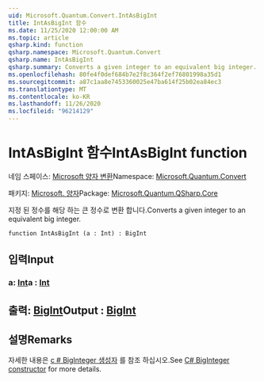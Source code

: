 ```yaml
---
uid: Microsoft.Quantum.Convert.IntAsBigInt
title: IntAsBigInt 함수
ms.date: 11/25/2020 12:00:00 AM
ms.topic: article
qsharp.kind: function
qsharp.namespace: Microsoft.Quantum.Convert
qsharp.name: IntAsBigInt
qsharp.summary: Converts a given integer to an equivalent big integer.
ms.openlocfilehash: 80fe4f0def684b7e2f8c364f2ef76801998a35d1
ms.sourcegitcommit: a87c1aa8e7453360025e47ba614f25b02ea84ec3
ms.translationtype: MT
ms.contentlocale: ko-KR
ms.lasthandoff: 11/26/2020
ms.locfileid: "96214129"
---
```

# <a name="intasbigint-function"></a><span data-ttu-id="3c7de-102">IntAsBigInt 함수</span><span class="sxs-lookup"><span data-stu-id="3c7de-102">IntAsBigInt function</span></span>

<span data-ttu-id="3c7de-103">네임 스페이스: [Microsoft 양자 변환](xref:Microsoft.Quantum.Convert)</span><span class="sxs-lookup"><span data-stu-id="3c7de-103">Namespace: [Microsoft.Quantum.Convert](xref:Microsoft.Quantum.Convert)</span></span>

<span data-ttu-id="3c7de-104">패키지: [Microsoft. 양자](https://nuget.org/packages/Microsoft.Quantum.QSharp.Core)</span><span class="sxs-lookup"><span data-stu-id="3c7de-104">Package: [Microsoft.Quantum.QSharp.Core](https://nuget.org/packages/Microsoft.Quantum.QSharp.Core)</span></span>


<span data-ttu-id="3c7de-105">지정 된 정수를 해당 하는 큰 정수로 변환 합니다.</span><span class="sxs-lookup"><span data-stu-id="3c7de-105">Converts a given integer to an equivalent big integer.</span></span>

```qsharp
function IntAsBigInt (a : Int) : BigInt
```


## <a name="input"></a><span data-ttu-id="3c7de-106">입력</span><span class="sxs-lookup"><span data-stu-id="3c7de-106">Input</span></span>

### <a name="a--int"></a><span data-ttu-id="3c7de-107">a: [Int](xref:microsoft.quantum.lang-ref.int)</span><span class="sxs-lookup"><span data-stu-id="3c7de-107">a : [Int](xref:microsoft.quantum.lang-ref.int)</span></span>





## <a name="output--bigint"></a><span data-ttu-id="3c7de-108">출력: [BigInt](xref:microsoft.quantum.lang-ref.bigint)</span><span class="sxs-lookup"><span data-stu-id="3c7de-108">Output : [BigInt](xref:microsoft.quantum.lang-ref.bigint)</span></span>



## <a name="remarks"></a><span data-ttu-id="3c7de-109">설명</span><span class="sxs-lookup"><span data-stu-id="3c7de-109">Remarks</span></span>

<span data-ttu-id="3c7de-110">자세한 내용은 [c # BigInteger 생성자](https://docs.microsoft.com/dotnet/api/system.numerics.biginteger.-ctor?view=netframework-4.7.2#System_Numerics_BigInteger__ctor_System_Int64_) 를 참조 하십시오.</span><span class="sxs-lookup"><span data-stu-id="3c7de-110">See [C# BigInteger constructor](https://docs.microsoft.com/dotnet/api/system.numerics.biginteger.-ctor?view=netframework-4.7.2#System_Numerics_BigInteger__ctor_System_Int64_) for more details.</span></span>